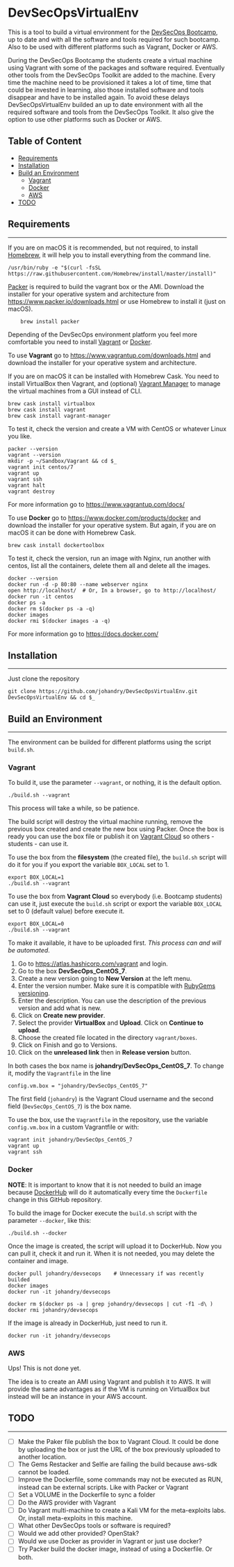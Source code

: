 
# DevSecOpsVirtualEnv

This is a tool to build a virtual environment for the [DevSecOps Bootcamp](https://github.com/devsecops/bootcamp), up to date and with all the software and tools required for such bootcamp. Also to be used with different platforms such as Vagrant, Docker or AWS.

During the DevSecOps Bootcamp the students create a virtual machine using Vagrant with some of the packages and software required. Eventually other tools from the DevSecOps Toolkit are added to the machine. Every time the machine need to be provisioned it takes a lot of time, time that could be invested in learning, also those installed software and tools disappear and have to be installed again. To avoid these delays DevSecOpsVirtualEnv builded an up to date environment with all the required software and tools from the DevSecOps Toolkit. It also give the option to use other platforms such as Docker or AWS.

## Table of Content

- [Requirements](#requirements)
- [Installation](#installation)
- [Build an Environment](#build-an-environment)
  - [Vagrant](#vagrant)
  - [Docker](#docker)
  - [AWS](#aws)
- [TODO](#todo)

## Requirements
---

If you are on macOS it is recommended, but not required, to install [Homebrew](http://brew.sh/), it will help you to install everything from the command line.

    /usr/bin/ruby -e "$(curl -fsSL https://raw.githubusercontent.com/Homebrew/install/master/install)"

[Packer](https://www.packer.io/) is required to build the vagrant box or the AMI. Download the installer for your operative system and architecture from https://www.packer.io/downloads.html or use Homebrew to install it (just on macOS).

        brew install packer

Depending of the DevSecOps environment platform you feel more comfortable you need to install [Vagrant](https://www.vagrantup.com/) or [Docker](https://www.docker.com/).

To use __Vagrant__ go to https://www.vagrantup.com/downloads.html and download the installer for your operative system and architecture.

If you are on macOS it can be installed with Homebrew Cask. You need to install VirtualBox then Vagrant, and (optional) [Vagrant Manager](http://vagrantmanager.com/) to manage the virtual machines from a GUI instead of CLI.

    brew cask install virtualbox
    brew cask install vagrant
    brew cask install vagrant-manager

To test it, check the version and create a VM with CentOS or whatever Linux you like.

    packer --version
    vagrant --version
    mkdir -p ~/Sandbox/Vagrant && cd $_
    vagrant init centos/7
    vagrant up
    vagrant ssh
    vagrant halt
    vagrant destroy

For more information go to https://www.vagrantup.com/docs/

To use __Docker__ go to https://www.docker.com/products/docker and download the installer for your operative system. But again, if you are on macOS it can be done with Homebrew Cask.

    brew cask install dockertoolbox

To test it, check the version, run an image with Nginx, run another with centos, list all the containers, delete them all and delete all the images.

    docker --version
    docker run -d -p 80:80 --name webserver nginx
    open http://localhost/  # Or, In a browser, go to http://localhost/
    docker run -it centos
    docker ps -a
    docker rm $(docker ps -a -q)
    docker images
    docker rmi $(docker images -a -q)

For more information go to https://docs.docker.com/

## Installation
---

Just clone the repository

    git clone https://github.com/johandry/DevSecOpsVirtualEnv.git DevSecOpsVirtualEnv && cd $_

## Build an Environment
---

The environment can be builded for different platforms using the script `build.sh`.

### Vagrant

To build it, use the parameter `--vagrant`, or nothing, it is the default option.

    ./build.sh --vagrant

This process will take a while, so be patience.

The build script will destroy the virtual machine running, remove the previous box created and create the new box using Packer. Once the box is ready you can use the box file or publish it on [Vagrant Cloud](https://atlas.hashicorp.com/vagrant) so others - students - can use it.

To use the box from the __filesystem__ (the created file), the `build.sh` script will do it for you if you export the variable `BOX_LOCAL` set to 1.

    export BOX_LOCAL=1
    ./build.sh --vagrant

To use the box from __Vagrant Cloud__ so everybody (i.e. Bootcamp students) can use it, just execute the `build.sh` script or export the variable `BOX_LOCAL` set to 0 (default value) before execute it.

    export BOX_LOCAL=0  
    ./build.sh --vagrant

To make it available, it have to be uploaded first. _This process can and will be automated_.
  1. Go to https://atlas.hashicorp.com/vagrant and login.
  1. Go to the box __DevSecOps_CentOS_7__.
  1. Create a new version going to __New Version__ at the left menu.
  1. Enter the version number. Make sure it is compatible with [RubyGems versioning](http://guides.rubygems.org/patterns/#semantic-versioning).
  1. Enter the description. You can use the description of the previous version and add what is new.
  1. Click on __Create new provider__.
  1. Select the provider __VirtualBox__ and __Upload__. Click on __Continue to upload__.
  1. Choose the created file located in the directory `vagrant/boxes`.
  1. Click on Finish and go to Versions.
  1. Click on the __unreleased link__ then in __Release version__ button.

In both cases the box name is __johandry/DevSecOps_CentOS_7__. To change it, modify the `Vagrantfile` in the line

    config.vm.box = "johandry/DevSecOps_CentOS_7"

The first field (`johandry`) is the Vagrant Cloud username and the second field (`DevSecOps_CentOS_7`) is the box name.

To use the box, use the `Vagrantfile` in the repository, use the variable `config.vm.box` in a custom Vagrantfile or with:

    vagrant init johandry/DevSecOps_CentOS_7
    vagrant up
    vagrant ssh

### Docker

__NOTE__: It is important to know that it is not needed to build an image because [DockerHub](https://hub.docker.com/) will do it automatically every time the `Dockerfile` change in this GitHub repository.

To build the image for Docker execute the `build.sh` script with the parameter `--docker`, like this:

    ./build.sh --docker

Once the image is created, the script will upload it to DockerHub. Now you can pull it, check it and run it. When it is not needed, you may delete the container and image.

    docker pull johandry/devsecops    # Unnecessary if was recently builded
    docker images
    docker run -it johandry/devsecops

    docker rm $(docker ps -a | grep johandry/devsecops | cut -f1 -d\ )
    docker rmi johandry/devsecops

If the image is already in DockerHub, just need to run it.

    docker run -it johandry/devsecops

### AWS

Ups! This is not done yet.

The idea is to create an AMI using Vagrant and publish it to AWS. It will provide the same advantages as if the VM is running on VirtualBox but instead will be an instance in your AWS account.

## TODO
---

- [ ] Make the Paker file publish the box to Vagrant Cloud. It could be done by uploading the box or just the URL of the box previously uploaded to another location.
- [ ] The Gems Restacker and Selfie are failing the build because aws-sdk cannot be loaded.
- [ ] Improve the Dockerfile, some commands may not be executed as RUN, instead can be external scripts. Like with Packer or Vagrant
- [ ] Set a VOLUME in the Dockerfile to sync a folder
- [ ] Do the AWS provider with Vagrant
- [ ] Do Vagrant multi-machine to create a Kali VM for the meta-exploits labs. Or, install meta-exploits in this machine.
- [ ] What other DevSecOps tools or software is required?
- [ ] Would we add other provided? OpenStak?
- [ ] Would we use Docker as provider in Vagrant or just use docker?
- [ ] Try Packer build the docker image, instead of using a Dockerfile. Or both.

